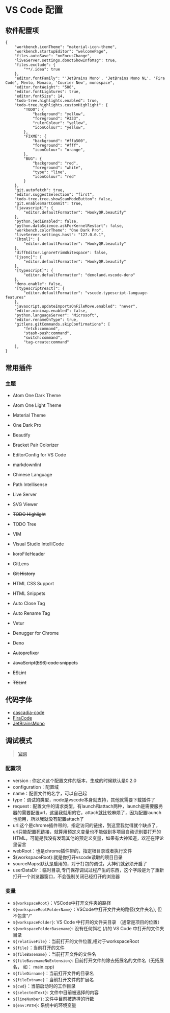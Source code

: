 # VS Code 配置

## 软件配置项

```json5
{
    "workbench.iconTheme": "material-icon-theme",
    "workbench.startupEditor": "welcomePage",
    "files.autoSave": "onFocusChange",
    "liveServer.settings.donotShowInfoMsg": true,
    "files.exclude": {
        "**/.idea": true
    },
    "editor.fontFamily": "'JetBrains Mono', 'JetBrains Mono NL', 'Fira Code', Menlo, Monaco, 'Courier New', monospace",
    "editor.fontWeight": "500",
    "editor.fontLigatures": true,
    "editor.fontSize": 14,
    "todo-tree.highlights.enabled": true,
    "todo-tree.highlights.customHighlight": {
        "TODO": {
            "background": "yellow",
            "foreground": "#333",
            "rulerColour": "yellow",
            "iconColour": "yellow",
        },
        "FIXME": {
            "background": "#ffa500",
            "foreground": "#fff",
            "iconColour": "orange",
        },
        "BUG": {
            "background": "red",
            "foreground": "white",
            "type": "line",
            "iconColour": "red"
        }
    },
    "git.autofetch": true,
    "editor.suggestSelection": "first",
    "todo-tree.tree.showScanModeButton": false,
    "git.enableSmartCommit": true,
    "[javascript]": {
        "editor.defaultFormatter": "HookyQR.beautify"
    },
    "python.jediEnabled": false,
    "python.dataScience.askForKernelRestart": false,
    "workbench.colorTheme": "One Dark Pro",
    "liveServer.settings.host": "127.0.0.1",
    "[html]": {
        "editor.defaultFormatter": "HookyQR.beautify"
    },
    "diffEditor.ignoreTrimWhitespace": false,
    "[jsonc]": {
        "editor.defaultFormatter": "HookyQR.beautify"
    },
    "[typescript]": {
        "editor.defaultFormatter": "denoland.vscode-deno"
    },
    "deno.enable": false,
    "[typescriptreact]": {
        "editor.defaultFormatter": "vscode.typescript-language-features"
    },
    "javascript.updateImportsOnFileMove.enabled": "never",
    "editor.minimap.enabled": false,
    "python.languageServer": "Microsoft",
    "editor.renameOnType": true,
    "gitlens.gitCommands.skipConfirmations": [
        "fetch:command",
        "stash-push:command",
        "switch:command",
        "tag-create:command"
    ],
}
```

## 常用插件

### 主题

+ Atom One Dark Theme
+ Atom One Light Theme
+ Material Theme
+ One Dark Pro

+ Beautify
+ Bracket Pair Colorizer
+ EditorConfig for VS Code
+ markdownlint
+ Chinese Language
+ Path Intellisense
+ Live Server
+ SVG Viewer
+ ~~TODO Highlight~~
+ TODO Tree
+ VIM
+ Visual Studio IntelliCode
+ koroFileHeader

+ GitLens
+ ~~Git History~~

+ HTML CSS Support
+ HTML Snippets
+ Auto Close Tag
+ Auto Rename Tag
+ Vetur
+ Denugger for Chrome
+ Deno
+ ~~Autoprefixer~~
+ ~~JavaScript(ES6) code snippets~~
+ ~~ESLint~~
+ ~~TSLint~~

## 代码字体

+ [cascadia-code](https://github.com/microsoft/cascadia-code/releases)
+ [FiraCode](https://github.com/tonsky/FiraCode)
+ [JetBrainsMono](https://github.com/JetBrains/JetBrainsMono)

## 调试模式

> [官网](https://code.visualstudio.com/docs/editor/debugging#_launch-configurations)

### 配置项

+ version : 你定义这个配置文件的版本，生成的时候默认是0.2.0
+ configuration：配置域
+ name：配置文件的名字，可以自己起
+ type：调试的类型，node是vscode本身就支持，其他就需要下载插件了
+ request : 配置文件的请求类型，有launch和attach两种，launch是需要服务器的需要配置url，这里我就用的它，attach就比较麻烦了，因为配置launch也能用，所以我就没有配置attach了
+ url:这个是chrome插件带的，指定访问的链接，到这里我觉得就个缺点了，url只能配置死链接，就算用预定义变量也不能做到多项目自动识别要打开的HTML，可能是我没有发现其他的预定义变量，如果有大神知道，欢迎在评论里留言
+ webRoot：也是chrome插件带的，指定根目录或者执行文件
+ ${workspaceRoot}:就是你打开vscode读取的项目目录
+ sourceMaps:默认是启用的，对于打包的调试，大神们就必须开启了
+ userDataDir：临时目录,专门保存调试过程产生的东西，这个字段是为了重新
打开一个浏览器窗口，不会强制关闭已经打开的浏览器

### 变量

+ `${workspaceRoot}`：VSCode中打开文件夹的路径
+ `${workspaceRootFolderName}`：VSCode中打开文件夹的路径(文件夹名), 但不包含"/"
+ `${workspaceFolder}`: VS Code 中打开的文件夹目录 （通常是项目的位置）
+ `${workspaceFolderBasename}`: 没有任何斜杠 (/)的 VS Code 中打开的文件夹目录
+ `${relativeFile}`：当前打开的文件位置,相对于workspaceRoot
+ `${file}`：当前打开的文件
+ `${fileBasename}`：当前打开文件的文件名
+ `${fileBasenameNoExtension}`: 目前打开文件的除去拓展名的文件名（无拓展名， 如： main.cpp)
+ `${fileDirname}`：当前打开文件的目录名
+ `${fileExtname}`：当前打开文件的扩展名
+ `${cwd}`：当前启动时的工作目录
+ `${selectedText}`: 文件中目前被选择的内容
+ `${lineNumber}`: 文件中目前被选择的行数
+ `${env:PATH}`: 系统中的环境变量

